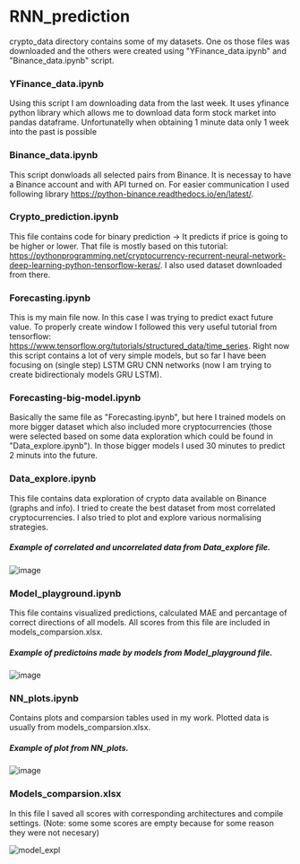 # RNN_prediction

crypto_data directory contains some of my datasets. One os those files was downloaded and the others were created using "YFinance_data.ipynb" and "Binance_data.ipynb" script.

### YFinance_data.ipynb
Using this script I am downloading data from the last week.
It uses yfinance python library which allows me to download data form stock market into pandas dataframe. Unfortunatelly when obtaining 1 minute data only 1 week into the past is possible

### Binance_data.ipynb
This script donwloads all selected pairs from Binance. It is necessay to have a Binance account and with API turned on. For easier communication I used following library https://python-binance.readthedocs.io/en/latest/. 

### Crypto_prediction.ipynb
This file contains code for binary prediction -> It predicts if price is going to be higher or lower.
That file is mostly based on this tutorial: https://pythonprogramming.net/cryptocurrency-recurrent-neural-network-deep-learning-python-tensorflow-keras/. 
I also used dataset downloaded from there.

### Forecasting.ipynb
This is my main file now. In this case I was trying to predict exact future value. 
To properly create window I followed this very useful tutorial from tensorflow: https://www.tensorflow.org/tutorials/structured_data/time_series. 
Right now this script contains a lot of very simple models, but so far I have been focusing on (single step) LSTM GRU CNN networks (now I am trying to create bidirectionaly models GRU LSTM).

### Forecasting-big-model.ipynb
Basically the same file as "Forecasting.ipynb", but here I trained models on more bigger dataset which also included more cryptocurrencies (those were selected based on some data exploration which could be found in "Data_explore.ipynb"). In those bigger models I used 30 minutes to predict 2 minuts into the future.  

### Data_explore.ipynb
This file contains data exploration of crypto data available on Binance (graphs and info). I tried to create the best dataset from most correlated cryptocurrencies. I also tried to plot and explore various normalising strategies. 

##### Example of correlated and uncorrelated data from Data_explore file.
![image](https://user-images.githubusercontent.com/47148499/127770334-af230fb0-b7b6-4c2a-bb04-4c1e923b86d0.png)


### Model_playground.ipynb
This file contains visualized predictions, calculated MAE and percantage of correct directions of all models. All scores from this file are included in models_comparsion.xlsx.

##### Example of predictoins made by models from Model_playground file.
![image](https://user-images.githubusercontent.com/47148499/128783090-428a246d-0535-4529-a405-1faed63f9def.png)

### NN_plots.ipynb
Contains plots and comparsion tables used in my work. Plotted data is usually from models_comparsion.xlsx.

##### Example of plot from NN_plots.
![image](https://user-images.githubusercontent.com/47148499/128783111-41f22b57-3ecb-4a71-a64e-66d4fe1a216e.png)


### Models_comparsion.xlsx
In this file I saved all scores with corresponding architectures and compile settings. (Note: some some scores are empty because for some reason they were not necesary) 

![model_expl](https://user-images.githubusercontent.com/47148499/127777576-c0c4ecc5-1c92-40de-9567-41960a0fc7dc.png)



